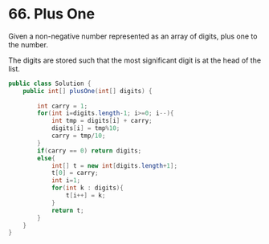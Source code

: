 # 66. Plus One

Given a non-negative number represented as an array of digits, plus one to the number.

The digits are stored such that the most significant digit is at the head of the list.

```java
public class Solution {
    public int[] plusOne(int[] digits) {
        
        int carry = 1;
        for(int i=digits.length-1; i>=0; i--){
            int tmp = digits[i] + carry;
            digits[i] = tmp%10;
            carry = tmp/10;
        }
        if(carry == 0) return digits;
        else{
            int[] t = new int[digits.length+1];
            t[0] = carry;
            int i=1;
            for(int k : digits){
                t[i++] = k;
            }
            return t;
        }
    }
}
```
